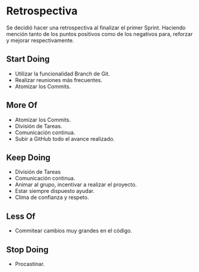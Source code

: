 # Retrospectiva

Se decidió hacer una retrospectiva al finalizar el primer Sprint. Haciendo mención tanto de los puntos positivos como de los negativos para, reforzar y mejorar respectivamente.

## Start Doing

* Utilizar la funcionalidad Branch de Git.
* Realizar reuniones más frecuentes.
* Atomizar los Commits.

## More Of

* Atomizar los Commits.
* División de Tareas.
* Comunicación continua.
* Subir a GitHub todo el avance realizado.

## Keep Doing

* División de Tareas
* Comunicación continua.
* Animar al grupo, incentivar a realizar el proyecto.
* Estar siempre dispuesto ayudar.
* Clima de confianza y respeto.

## Less Of

* Commitear cambios muy grandes en el código.

## Stop Doing

* Procastinar.